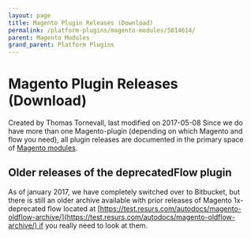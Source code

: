 ```yaml
---
layout: page
title: Magento Plugin Releases (Download)
permalink: /platform-plugins/magento-modules/5014614/
parent: Magento Modules
grand_parent: Platform Plugins
---
```




# Magento Plugin Releases (Download) 
Created by Thomas Tornevall, last modified on 2017-05-08
Since we do have more than one Magento-plugin (depending on which
Magento and flow you need), all plugin releases are documented in the
primary space of [Magento modules](Magento-modules_1476277.html).
## Older releases of the deprecatedFlow plugin
As of january 2017, we have completely switched over to Bitbucket, but
there is still an older archive available with prior releases of Magento
1x-deprecated flow located
at [https://test.resurs.com/autodocs/magento-oldflow-archive/](https://test.resurs.com/autodocs/magento-oldflow-archive/) if
you really need to look at them.
